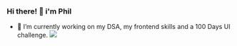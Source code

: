 ### Hi there! 👋 i'm Phil



- 🌱 I’m currently working on my DSA, my frontend skills and a 100 Days UI challenge.
![](https://komarev.com/ghpvc/?username=abena07&style=blueviolet)




